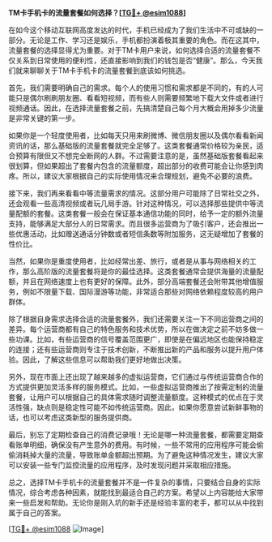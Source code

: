 **TM卡手机卡的流量套餐如何选择？[[TG💪+ @esim1088](https://t.me/s/esim1088)]**

在如今这个移动互联网高度发达的时代，手机已经成为了我们生活中不可或缺的一部分。无论是工作、学习还是娱乐，手机都扮演着极其重要的角色。而在这其中，流量套餐的选择显得尤为重要。对于TM卡用户来说，如何选择合适的流量套餐不仅关系到日常使用的便利性，还直接影响到我们的钱包是否“健康”。那么，今天我们就来聊聊关于TM卡手机卡的流量套餐到底该如何挑选。

首先，我们需要明确自己的需求。每个人的使用习惯和需求都是不同的，有的人可能只是偶尔刷刷朋友圈、看看短视频，而有些人则需要频繁地下载大文件或者进行视频通话。因此，在选择流量套餐之前，先搞清楚自己每个月大概会用掉多少流量是非常关键的第一步。

如果你是一个轻度使用者，比如每天只用来刷微博、微信朋友圈以及偶尔看看新闻资讯的话，那么基础版的流量套餐就完全足够了。这类套餐通常价格较为亲民，适合预算有限但又不想完全断网的人群。不过需要注意的是，虽然基础版套餐看起来很划算，但如果超出了套餐内包含的流量额度，超出部分的收费可能会让你感到肉疼。所以，建议大家根据自己的实际使用情况来合理规划，避免不必要的浪费。

接下来，我们再来看看中等流量需求的情况。这部分用户可能除了日常社交之外，还会观看一些高清视频或者玩几局手游。针对这种情况，可以选择那些提供中等流量配额的套餐。这类套餐一般会在保证基本通信功能的同时，给予一定的额外流量支持，能够满足大部分人的日常需求。而且很多运营商为了吸引客户，还会推出一些优惠活动，比如赠送通话分钟数或者短信条数等附加服务，这无疑增加了套餐的性价比。

当然，如果你是重度使用者，比如经常出差、旅行，或者是从事与网络相关的工作，那么高阶版的流量套餐将是你的最佳选择。这类套餐通常会提供海量的流量配额，并且在网络速度上也有更好的保障。此外，部分高端套餐还会附带其他增值服务，例如不限量下载、国际漫游等功能，非常适合那些对网络依赖程度较高的用户群体。

除了根据自身需求选择合适的流量套餐外，我们还需要关注一下不同运营商之间的差异。每个运营商都有自己的特色服务和技术优势，所以在做决定之前不妨多做一些功课。比如，有些运营商的信号覆盖范围更广，即使是在偏远地区也能保持稳定的连接；还有些运营商则专注于技术创新，不断推出新的产品和服务以提升用户体验。因此，了解这些信息可以帮助我们更好地做出决策。

另外，现在市面上还出现了越来越多的虚拟运营商，它们通过与传统运营商合作的方式提供更加灵活多样的服务模式。比如，一些虚拟运营商推出了按需定制的流量套餐，让用户可以根据自己的具体需求随时调整流量额度。这种模式的优点在于灵活性强，缺点则是稳定性可能不如传统运营商。因此，如果你愿意尝试新鲜事物的话，也可以考虑这类新型的服务提供商。

最后，别忘了定期检查自己的消费记录哦！无论是哪一种流量套餐，都需要定期查看账单明细，确保没有产生意外的费用。有时候，一些不常用的应用程序可能会偷偷消耗掉大量的流量，导致账单金额超出预期。为了避免这种情况发生，建议大家可以安装一些专门监控流量的应用程序，及时发现问题并采取相应措施。

总之，选择TM卡手机卡的流量套餐并不是一件复杂的事情，只要结合自身的实际情况，综合考虑各种因素，就能找到最适合自己的方案。希望以上内容能给大家带来一些启发和帮助。无论你是刚入坑的新手还是经验丰富的老手，都可以从中找到属于自己的答案。

[[TG💪+ @esim1088](https://t.me/s/esim1088) ![Image](https://i.postimg.cc/4NQfJmqS/Snipaste-2025-05-13-00-14-12.png)]